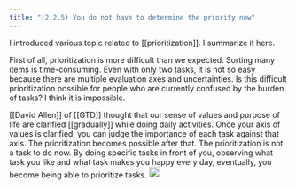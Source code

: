 ```yaml
---
title: "(2.2.5) You do not have to determine the priority now"
---
```


I introduced various topic related to [[prioritization]]. I summarize it here.

First of all, prioritization is more difficult than we expected. Sorting many items is time-consuming. Even with only two tasks, it is not so easy because there are multiple evaluation axes and uncertainties. Is this difficult prioritization possible for people who are currently confused by the burden of tasks? I think it is impossible.

[[David Allen]] of [[GTD]] thought that our sense of values and purpose of life are clarified [[gradually]] while doing daily activities. Once your axis of values ​​is clarified, you can judge the importance of each task against that axis. The prioritization becomes possible after that. The prioritization is not a task to do now. By doing specific tasks in front of you, observing what task you like and what task makes you happy every day, eventually, you become being able to prioritize tasks.
<img src='https://scrapbox.io/api/pages/nishio/en/icon' alt='en.icon' height="19.5"/>